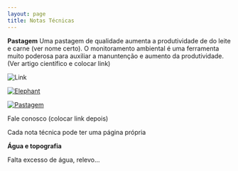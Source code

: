 ```yaml
---
layout: page
title: Notas Técnicas
---
```


**Pastagem**
Uma pastagem de qualidade aumenta a produtividade de do leite e carne (ver nome certo). 
O monitoramento ambiental é uma ferramenta muito poderosa para auxiliar a manuntenção e aumento da produtividade. (Ver artigo científico e colocar link)

![Link](https://www.epagri.sc.gov.br/wp-content/uploads/2020/05/pastagem-1.jpg "Pastagem")

[![Elephant](elephant.png)](https://en.wikipedia.org/wiki/Elephant)

[![Pastagem](pastagem.png)](https://www.epagri.sc.gov.br/wp-content/uploads/2020/05/pastagem-1.jpg)

Fale conosco (colocar link depois)

Cada nota técnica pode ter uma página própria


**Água e topografia**

Falta excesso de água, relevo...

